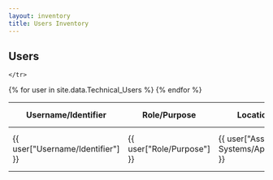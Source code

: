```yaml
---
layout: inventory
title: Users Inventory
---
```


<h2>Users</h2>
<table  id="technical-users-table">
  <thead>
    <tr>
      <th>Username/Identifier</th>
      <th>Role/Purpose</th>
      <th>Location URL</th>
      <th>Associated Systems/Applications</th>
      <th>Access Levels/Permissions</th>
      <th>Ownership/Responsible Teams</th>
      
    </tr>
  </thead>
  <tbody>
    {% for user in site.data.Technical_Users %}
    <tr>
      <td>{{ user["Username/Identifier"] }}</td>
      <td>{{ user["Role/Purpose"] }}</td>
      <td>{{ user["Associated Systems/Applications"] }}</td>
      <td>
        {% if user["Location URL"] %}
          <a href="{{ user["Location URL"] }}" target="_blank">Link to Passvault</a>
        {% else %}
          N/A
        {% endif %}
      </td>
      <td>{{ user["Access Levels/Permissions"] }}</td>
      <td>{{ user["Ownership/Responsible Teams"] }}</td>
    </tr>
    {% endfor %}
  </tbody>
</table>
